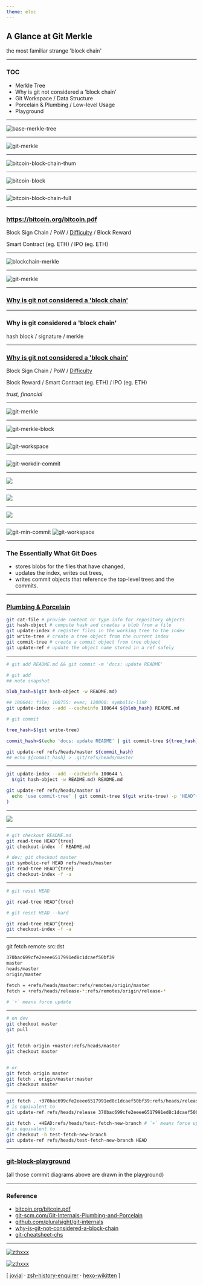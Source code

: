 ```yaml
---
theme: eloc
---
```


## A Glance at Git Merkle

the most familiar strange 'block chain'

---

### TOC

- Merkle Tree
- Why is git not considered a 'block chain'
- Git Workspace / Data Structure
- Porcelain & Plumbing / Low-level Usage
- Playground

---

![base-merkle-tree](/images/merkle-tree.png)

---

![git-merkle](/images/git-merkle-tree-full.png)

---

![bitcoin-block-chain-thum](/images/bitcoin-block-chain-thum.png)

---

![bitcoin-block](/images/bitcoin-block.png)

---

![bitcoin-block-chain-full](/images/bitcoin-block-chain-thum.png)

---

### https://bitcoin.org/bitcoin.pdf

Block Sign Chain / PoW / [Difficulty](https://learnmeabitcoin.com/beginners/difficulty) / Block Reward

Smart Contract (eg. ETH) / IPO (eg. ETH)

---

![blockchain-merkle](/images/merkle-tree-top-blockchain-interview-questions-edureka.png)

---

![git-merkle](/images/git-merkle-tree-full.png)

---

### [Why is git not considered a 'block chain'](https://stackoverflow.com/questions/46192377/why-is-git-not-considered-a-block-chain)

---

### Why is git considered a 'block chain'

hash block / signature / merkle

<!-- similarity -->

---

### [Why is git not considered a 'block chain'](https://stackoverflow.com/questions/46192377/why-is-git-not-considered-a-block-chain)

Block Sign Chain / PoW / [Difficulty](https://learnmeabitcoin.com/beginners/difficulty)

Block Reward / Smart Contract (eg. ETH) / IPO (eg. ETH)

*trust, financial*

---

![git-merkle](/images/git-merkle-tree-full.png)

---

![git-merkle-block](/images/git-merkle-tree-block.png)

---

![git-workspace](/images/git-workspace.png)

---

![git-workdir-commit](/images/git-workdir-commit.png)

---

![](/images/git-commit-data.png)

---


![](/images/git-tree-data.png)

---

![](/images/git-blob-data.png)

---

![git-min-commit](/images/git-min-commit.png)
![git-workspace](/images/git-workspace.png)

<style>
  p {
    @apply flex justify-center items-center;

    img {
      @apply max-w-4/5;
    }
  }
</style>

---

### The Essentially What Git Does

- stores blobs for the files that have changed,
- updates the index, writes out trees,
- writes commit objects that reference the top-level trees and the commits.

---

### [Plumbing & Porcelain](https://git-scm.com/book/en/v2/Git-Internals-Plumbing-and-Porcelain)

```bash
git cat-file # provide content or type info for repository objects
git hash-object # compute hash and creates a blob from a file
git update-index # register files in the working tree to the index
git write-tree # create a tree object from the current index
git commit-tree # create a commit object from tree object
git update-ref # update the object name stored in a ref safely
```

---

```bash
# git add README.md && git commit -m 'docs: update README'

# git add
## note snapshot

blob_hash=$(git hash-object -w README.md)

## 100644: file; 100755: exec; 120000: symbolic-link
git update-index --add --cacheinfo 100644 ${blob_hash} README.md

# git commit

tree_hash=$(git write-tree)

commit_hash=$(echo 'docs: update README' | git commit-tree ${tree_hash} -p 'HEAD^{commit}')

git update-ref refs/heads/master ${commit_hash}
## echo ${commit_hash} > .git/refs/heads/master
```

---

```bash
git update-index --add --cacheinfo 100644 \
  $(git hash-object -w README.md) README.md

git update-ref refs/heads/master $(
  echo 'use commit-tree' | git commit-tree $(git write-tree) -p 'HEAD^{commit}'
)
```

---

![](/images/git-checkout-stage.png)

---

```bash
# git checkout README.md
git read-tree HEAD^{tree}
git checkout-index -f README.md

# dev; git checkout master
git symbolic-ref HEAD refs/heads/master
git read-tree HEAD^{tree}
git checkout-index -f -a
```

---

```bash
# git reset HEAD

git read-tree HEAD^{tree}

# git reset HEAD --hard

git read-tree HEAD^{tree}
git checkout-index -f -a
```

---

git fetch remote src:dst

```bash
370bac699cfe2eeee6517991ed8c1dcaef50bf39
master
heads/master
origin/master

fetch = +refs/heads/master:refs/remotes/origin/master
fetch = +refs/heads/release-*:refs/remotes/origin/release-*

# `+` means force update
```

---

```bash
# on dev
git checkout master
git pull


git fetch origin +master:refs/heads/master
git checkout master


# or
git fetch origin master
git fetch . origin/master:master
git checkout master
```

---

```bash
git fetch . +370bac699cfe2eeee6517991ed8c1dcaef50bf39:refs/heads/release
# is equivalent to
git update-ref refs/heads/release 370bac699cfe2eeee6517991ed8c1dcaef50bf39

git fetch . +HEAD:refs/heads/test-fetch-new-branch # `+` means force update
# is equivalent to
git checkout -b test-fetch-new-branch
git update-ref refs/heads/test-fetch-new-branch HEAD
```

---

### [git-block-playground](https://docs.google.com/presentation/d/1sbYcDZV-_3a_1Yw9WxMiJZFgQJo6ZlD47Y-8lmKowFM/edit?usp=sharing)

(all those commit diagrams above are drawn in the playground)

---

### Reference

- [bitcoin.org/bitcoin.pdf](https://bitcoin.org/bitcoin.pdf)
- [git-scm.com/Git-Internals-Plumbing-and-Porcelain](https://git-scm.com/book/en/v2/Git-Internals-Plumbing-and-Porcelain)
- [github.com/pluralsight/git-internals](https://github.com/pluralsight/git-internals-pdf)
- [why-is-git-not-considered-a-block-chain](https://stackoverflow.com/questions/46192377/why-is-git-not-considered-a-block-chain)
- [git-cheatsheet-chs](https://amio.github.io/git-cheatsheet-chs/)

---

<a href="https://github.com/zthxxx" target="_blank" rel="noopener">
  <img
    alt="zthxxx"
    src="https://avatars.githubusercontent.com/u/15135943"
    class="w-52 h-52 rounded-full border-2 border-gray-300"
  />
</a>

[![zthxxx](https://badgen.net/badge/github/zthxxx/blue?icon=github&label&scale=2)](https://github.com/zthxxx)

[ [jovial](https://github.com/zthxxx/jovial) · [zsh-history-enquirer](https://github.com/zthxxx/zsh-history-enquirer) · [hexo-wikitten](https://github.com/zthxxx/hexo-theme-Wikitten) ]
